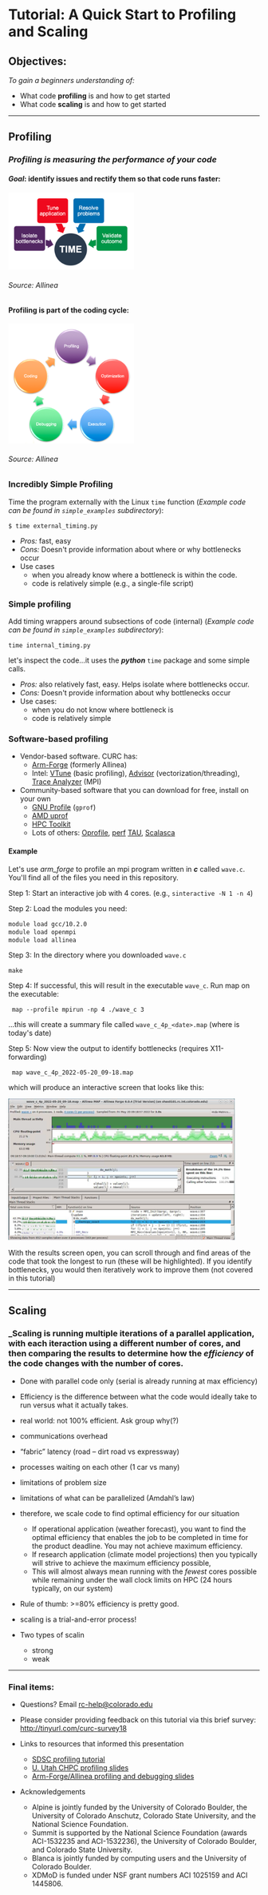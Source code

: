 
# Tutorial: A Quick Start to Profiling and Scaling 

## Objectives: 

_To gain a beginners understanding of:_

* What code __profiling__ is and how to get started
* What code __scaling__ is and how to get started

---

## Profiling

### _Profiling is measuring the performance of your code_


#### _Goal_: identify issues and rectify them so that code runs faster:

<img src="images/allinea_profiling.png" width="50%" />
 
###### Source: Allinea



#### Profiling is part of the coding cycle:


<img src="images/allinea_coding_cycle.png" width="50%" />

###### Source: Allinea

### Incredibly Simple Profiling

Time the program externally with the Linux `time` function (_Example code can be found in `simple_examples` subdirectory_): 

```
$ time external_timing.py
```


* _Pros:_ fast, easy
* _Cons:_ Doesn't provide information about where or why bottlenecks occur
* Use cases 
  * when you already know where a bottleneck is within the code. 
  * code is relatively simple (e.g., a single-file script)

### Simple profiling 

Add timing wrappers around subsections of code (internal) (_Example code can be found in `simple_examples` subdirectory_): 

```
time internal_timing.py
```

let's inspect the code...it uses the ___python___ `time` package and some simple calls. 


* _Pros:_ also relatively fast, easy. Helps isolate where bottlenecks occur.
* _Cons:_ Doesn't provide information about why bottlenecks occur
* Use cases: 
  * when you do not know where bottleneck is
  * code is relatively simple 

### Software-based profiling

* Vendor-based software. CURC has:
  * [Arm-Forge](https://developer.arm.com/Tools%20and%20Software/Arm%20Forge) (formerly Allinea)
  * Intel: [VTune](https://www.intel.com/content/www/us/en/develop/documentation/vtune-help/top.html) (basic profiling), [Advisor](https://www.intel.com/content/www/us/en/develop/documentation/get-started-with-advisor/top.html) (vectorization/threading), [Trace Analyzer](https://www.intel.com/content/www/us/en/develop/documentation/get-started-with-itac/top.html) (MPI)
* Community-based software that you can download for free, install on your own
  * [GNU Profile](https://ftp.gnu.org/old-gnu/Manuals/gprof-2.9.1/html_mono/gprof.html) (`gprof`)
  * [AMD uprof](https://developer.amd.com/amd-uprof)
  * [HPC Toolkit](http://hpctoolkit.org)
  * Lots of others: [Oprofile](https://oprofile.sourceforge.io/news/), [perf](https://perf.wiki.kernel.org/index.php/Tutorial#Introduction) [TAU](https://www.cs.uoregon.edu/research/tau/home.php), [Scalasca](https://www.scalasca.org)

#### Example

Let's use _arm_forge_ to profile an mpi program written in ___c___ called `wave.c`. You'll find all of the files you need in this repository.

Step 1: Start an interactive job with 4 cores. (e.g., `sinteractive -N 1 -n 4`)

Step 2: Load the modules you need:

```
module load gcc/10.2.0
module load openmpi
module load allinea
```

Step 3: In the directory where you downloaded `wave.c` 

```
make
```

Step 4: If successful, this will result in the executable `wave_c`. Run map on the executable:

```
 map --profile mpirun -np 4 ./wave_c 3
```

...this will create a summary file called `wave_c_4p_<date>.map` (where <date> is today's date)
 
Step 5: Now view the output to identify bottlenecks (requires X11-forwarding)
 
```
 map wave_c_4p_2022-05-20_09-18.map
```
 
which will produce an interactive screen that looks like this:
 
<img src="images/allinea_map_results_screen.png" width="90%" />

With the results screen open, you can scroll through and find areas of the code that took the longest to run (these will be highlighted).  If you identify bottlenecks, you would then iteratively work to improve them (not covered in this tutorial)


---

## Scaling
 
### _Scaling is running multiple iterations of a parallel application, with each iteraction using a different number of cores, and then comparing the results to determine how the _efficiency_ of the code changes with the number of cores. 
 
* Done with parallel code only (serial is already running at max efficiency)

* Efficiency is the difference between what the code would ideally take to run versus what it actually takes. 
* real world: not 100% efficient.  Ask group why(?)
 * communications overhead
 * “fabric” latency (road – dirt road vs expressway)
 * processes waiting on each other (1 car vs many)
 * limitations of problem size
 * limitations of what can be parallelized (Amdahl’s law)
 
* therefore, we scale code to find optimal efficiency for our situation
   * If operational application (weather forecast), you want to find the optimal efficiency that enables the job to be completed in time for the product deadline.  You may not achieve maximum efficiency. 
   * If research application (climate model projections) then you typically will strive to achieve the maximum efficiency possible, 
   * This will almost always mean running with the *fewest* cores possible while remaining under the wall clock limits on HPC (24 hours typically, on our system)
 
* Rule of thumb: >=80% efficiency is pretty good. 
* scaling is a trial-and-error process! 
* Two types of scalin
   * strong
   * weak



---

### Final items:

* Questions?  Email rc-help@colorado.edu

* Please consider providing feedback on this tutorial via this brief survey: http://tinyurl.com/curc-survey18

* Links to resources that informed this presentation
  * [SDSC profiling tutorial](https://education.sdsc.edu/training/interactive/hpc_user_training_2021/week7/) 
  * [U. Utah CHPC profiling slides](https://www.chpc.utah.edu/presentations/images-and-pdfs/Profiling20.pdf)
  * [Arm-Forge/Allinea profiling and debugging slides](https://www.alcf.anl.gov/files/Allinea.pdf)

* Acknowledgements
  * Alpine is jointly funded by the University of Colorado Boulder, the University of Colorado Anschutz, Colorado State University, and the National Science Foundation.
  * Summit is supported by the National Science Foundation (awards ACI-1532235 and ACI-1532236), the University of Colorado Boulder, and Colorado State University.
  * Blanca is jointly funded by computing users and the University of Colorado Boulder.
  * XDMoD is funded under NSF grant numbers ACI 1025159 and ACI 1445806.
